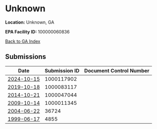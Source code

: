 # Unknown

**Location:** Unknown, GA

**EPA Facility ID:** 100000060836

[Back to GA Index](../../index.md)

## Submissions

| Date | Submission ID | Document Control Number |
|------|--------------|-------------------------|
| [2024-10-15](submissions/1000117902.md) | 1000117902 |  |
| [2019-10-18](submissions/1000083117.md) | 1000083117 |  |
| [2014-10-21](submissions/1000047044.md) | 1000047044 |  |
| [2009-10-14](submissions/1000011345.md) | 1000011345 |  |
| [2004-06-22](submissions/36724.md) | 36724 |  |
| [1999-06-17](submissions/4855.md) | 4855 |  |
